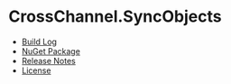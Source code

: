 # CrossChannel.SyncObjects
- [Build Log](https://ci.appveyor.com/project/skthomasjr/CrossChannel.SyncObjects)
- [NuGet Package](https://www.nuget.org/packages/CrossChannel.SyncObjects)
- [Release Notes](https://github.com/skthomasjr/CrossChannel.SyncObjects/releases)
- [License](LICENSE.md)
